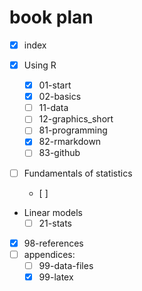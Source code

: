 # book plan

- [X] index

- [X] Using R
  - [X] 01-start
  - [X] 02-basics
  - [ ] 11-data
  - [ ] 12-graphics_short
  - [ ] 81-programming
  - [X] 82-rmarkdown
  - [ ] 83-github
- [ ] Fundamentals of statistics
  - [ ]

- Linear models
  - [ ] 21-stats
<!--
- Generalized linear models
  - [ ] 22-glm

- [ ] Mixed models
  - [ ] 31-lme
  - [ ] 32-glme
  - [ ] 33-multi_lme

- [ ] Generalized additive models
  - [ ] 41-gam

- [ ] Multivariate analysis
  - [ ] 51-acp
  - [ ] 52-overview others

- [ ] Bayesian approach
  - [ ] 61-intro to Bayesian
  - [ ] 62-lm-brms
  - [ ] 63-lme-brms
  - [ ] 64-gam-brms
  -->

- [X] 98-references
- [ ] appendices:
  - [ ] 99-data-files
  - [X] 99-latex